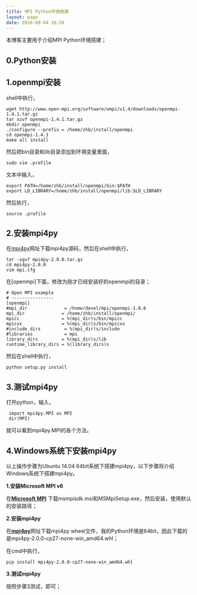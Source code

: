 ```yaml
---
title: MPI Python环境搭建
layout: page
date: 2016-08-04 16:50
---
```


本博客主要用于介绍MPI Python环境搭建；

## 0.Python安装 ##

## 1.openmpi安装 ##

shell中执行，

    wget http://www.open-mpi.org/software/ompi/v1.4/downloads/openmpi-1.4.1.tar.gz
    tar xzvf openmpi-1.4.1.tar.gz
    mkdir openmpi
    ./configure --prefix = /home/zhb/install/openmpi
    cd openmpi-1.4.1
    make all install

然后把bin目录和lib目录添加到环境变量里面，

    sudo vim .profile

文本中输入，

    export PATH=/home/zhb/install/openmpi/bin:$PATH
    export LD_LIBRARY=/home/zhb/install/openmpi/lib:$LD_LIBRARY

然后执行，

    source .profile

## 2.安装mpi4py ##

在[mpi4py](https://pypi.python.org/pypi/mpi4py)网址下载mpi4py源码，然后在shell中执行，

    tar -xgvf mpi4py-2.0.0.tar.gz
    cd mpi4py-2.0.0
    vim mpi.cfg

在[openmpi]下面，修改为刚才已经安装好的openmpi的目录；

    # Open MPI example
    # ----------------
    [openmpi]
    #mpi_dir              = /home/devel/mpi/openmpi-1.8.6
    mpi_dir              = /home/zhb/install/openmpi/
    mpicc                = %(mpi_dir)s/bin/mpicc
    mpicxx               = %(mpi_dir)s/bin/mpicxx
    #include_dirs         = %(mpi_dir)s/include
    #libraries            = mpi
    library_dirs         = %(mpi_dir)s/lib
    runtime_library_dirs = %(library_dirs)s

然后在shell中执行，

    python setup.py install

## 3.测试mpi4py ##

打开python，输入，

     import mpi4py.MPI as MPI
     dir(MPI)

就可以看到mpi4py.MPI的各个方法。

## 4.Windows系统下安装mpi4py ##

以上操作步骤为Ubuntu 14.04 64bit系统下搭建mpi4py，以下步骤将介绍Windows系统下搭建mpi4py。

**1.安装Microsoft MPI v6**

在[**Microsoft MPI**](https://www.microsoft.com/en-us/download/confirmation.aspx?id=47259)
下载msmpisdk.msi和MSMpiSetup.exe，然后安装，使用默认的安装路径；

**2.安装mpi4py**

在[**mpi4py**](https://pypi.python.org/pypi/mpi4py)网址下载mpi4py wheel文件，我的Python环境是64bit，因此下载的是mpi4py-2.0.0-cp27-none-win_amd64.whl；

在cmd中执行，

    pip install mpi4py-2.0.0-cp27-none-win_amd64.whl

**3.测试mpi4py**

按照步骤3测试，即可；
